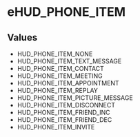 # eHUD_PHONE_ITEM

## Values
* HUD_PHONE_ITEM_NONE
* HUD_PHONE_ITEM_TEXT_MESSAGE
* HUD_PHONE_ITEM_CONTACT
* HUD_PHONE_ITEM_MEETING
* HUD_PHONE_ITEM_APPOINTMENT
* HUD_PHONE_ITEM_REPLAY
* HUD_PHONE_ITEM_PICTURE_MESSAGE
* HUD_PHONE_ITEM_DISCONNECT
* HUD_PHONE_ITEM_FRIEND_INC
* HUD_PHONE_ITEM_FRIEND_DEC
* HUD_PHONE_ITEM_INVITE